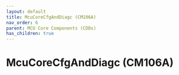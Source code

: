 ```yaml
---
layout: default
title: McuCoreCfgAndDiagc (CM106A)
nav_order: 6
parent: MCU Core Components (CDDs)
has_children: true
---
```

# McuCoreCfgAndDiagc (CM106A)
